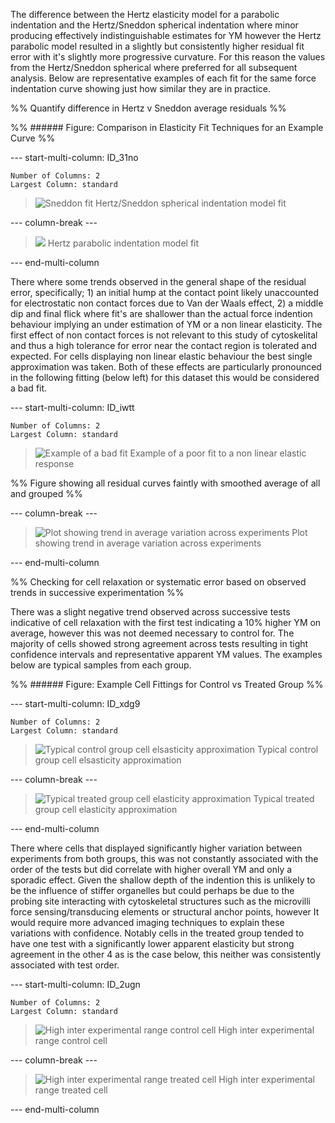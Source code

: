 
The difference between the Hertz elasticity model for a parabolic indentation and the Hertz/Sneddon spherical indentation where minor producing effectively indistinguishable estimates for YM however the Hertz parabolic model resulted in a slightly but consistently higher residual fit error with it's slightly more progressive curvature. For this reason the values from the Hertz/Sneddon spherical where preferred for all subsequent analysis.
Below are representative examples of each fit for the same force indentation curve showing just how similar they are in practice.

%% Quantify difference in Hertz v Sneddon average residuals %%

%% ###### Figure: Comparison in Elasticity Fit Techniques for an Example Curve %%

--- start-multi-column: ID_31no
```column-settings
Number of Columns: 2
Largest Column: standard
```


> ![Sneddon fit](Projects/Uni%20Projects/Individual%20project/Assesments/Dissertation/Sections/attachments/Fit%20Quality/Experiments/Sneddon/Control/Control-2011.03.22-18.41.44.svg)
> Hertz/Sneddon spherical indentation model fit


--- column-break ---


> ![](Projects/Uni%20Projects/Individual%20project/Assesments/Dissertation/Sections/attachments/Fit%20Quality/Experiments/Hertz/Control/Control-2011.03.22-18.41.44.svg)
> Hertz parabolic indentation model fit


--- end-multi-column

There where some trends observed in the general shape of the residual error, specifically; 1) an initial hump at the contact point likely unaccounted for electrostatic non contact forces due to Van der Waals effect,  2) a middle dip and final flick where fit's are shallower than the actual force indention behaviour implying an under estimation of YM or a non linear elasticity. The first effect of non contact forces is not relevant to this study of cytoskelital and thus a high tolerance for error near the contact region is tolerated and expected. For cells displaying non linear elastic behaviour the best single approximation was taken. Both of these effects are particularly pronounced in the following fitting (below left) for this dataset this would be considered a bad fit.



--- start-multi-column: ID_iwtt
```column-settings
Number of Columns: 2
Largest Column: standard
```



> ![Example of a bad fit](Projects/Uni%20Projects/Individual%20project/Assesments/Dissertation/Sections/attachments/Fit%20Quality/Experiments/Sneddon/Control/Control-2011.03.22-19.35.48.svg)
> Example of a poor fit to a non linear elastic response

%% Figure showing all residual curves faintly with smoothed average of all and grouped %%

--- column-break ---


> ![Plot showing trend in average variation across experiments](Projects/Uni%20Projects/Individual%20project/Assesments/Dissertation/Sections/attachments/SuccessiveTest_trends_absolute.svg)
> Plot showing trend in average variation across experiments


--- end-multi-column


%% Checking for cell relaxation or systematic error based on observed trends in successive experimentation %%


There was a slight negative trend observed across successive tests indicative of cell relaxation with the first test indicating a 10% higher YM on average, however this was not deemed necessary to control for. The majority of cells showed strong agreement across tests resulting in tight confidence intervals and representative apparent YM values. The examples below are typical samples from each group.

%% ###### Figure: Example Cell Fittings for Control vs Treated Group %%


--- start-multi-column: ID_xdg9
```column-settings
Number of Columns: 2
Largest Column: standard
```


> ![Typical control group cell elsasticity approximation](Projects/Uni%20Projects/Individual%20project/Assesments/Dissertation/Sections/attachments/Fit%20Quality/Cells/Control-Cell6.svg)
> Typical control group cell elsasticity approximation


--- column-break ---


> ![Typical treated group cell elasticity approximation](Projects/Uni%20Projects/Individual%20project/Assesments/Dissertation/Sections/attachments/Fit%20Quality/Cells/Treated-Cell12.svg)
> Typical treated group cell elasticity approximation  


--- end-multi-column


There where cells that displayed significantly higher variation between experiments from both groups, this was not constantly associated with the order of the tests but did correlate with higher overall YM and only a sporadic effect. Given the shallow depth of the indention this is unlikely to be the influence of stiffer organelles but could perhaps be due to the probing site interacting with cytoskeletal structures such as the microvilli force sensing/transducing elements or structural anchor points, however It would require more advanced imaging techniques to explain these variations with confidence. Notably cells in the treated group tended to have one test with a significantly lower apparent elasticity but strong agreement in the other 4 as is the case below, this neither was consistently associated with test order. 

--- start-multi-column: ID_2ugn
```column-settings
Number of Columns: 2
Largest Column: standard
```


> ![High inter experimental range control cell](Projects/Uni%20Projects/Individual%20project/Assesments/Dissertation/Sections/attachments/Fit%20Quality/Cells/Control-Cell4.svg)
> High inter experimental range control cell


--- column-break ---


> ![High inter experimental range treated cell](Projects/Uni%20Projects/Individual%20project/Assesments/Dissertation/Sections/attachments/Fit%20Quality/Cells/Control-Cell7.svg)
> High inter experimental range treated cell


--- end-multi-column


